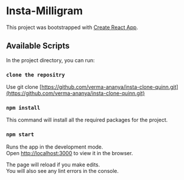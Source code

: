 # Insta-Milligram

This project was bootstrapped with [Create React App](https://github.com/facebook/create-react-app).

## Available Scripts

In the project directory, you can run:
### `clone the repositry`

Use git clone [https://github.com/verma-ananya/insta-clone-quinn.git](https://github.com/verma-ananya/insta-clone-quinn.git)

### `npm install`

This command will install all the required packages for the project.

### `npm start`

Runs the app in the development mode.<br />
Open [http://localhost:3000](http://localhost:3000) to view it in the browser.

The page will reload if you make edits.<br />
You will also see any lint errors in the console.

